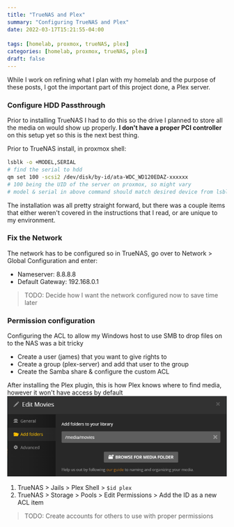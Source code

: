 ```yaml
---
title: "TrueNAS and Plex"
summary: "Configuring TrueNAS and Plex"
date: 2022-03-17T15:21:55-04:00

tags: [homelab, proxmox, trueNAS, plex]
categories: [homelab, proxmox, trueNAS, plex]
draft: false
---
```


While I work on refining what I plan with my homelab and the purpose of these posts, I got the important part of this
project done, a Plex server.

### Configure HDD Passthrough

Prior to installing TrueNAS I had to do this so the drive I planned to store all the media on would show up properly.
**I don't have a proper PCI controller** on this setup yet so this is the next best thing.

Prior to TrueNAS install, in proxmox shell:

```bash
lsblk -o +MODEL,SERIAL
# find the serial to hdd
qm set 100 -scsi2 /dev/disk/by-id/ata-WDC_WD120EDAZ-xxxxxx
# 100 being the UID of the server on proxmox, so might vary
# model & serial in above command should match desired device from lsblk output
```

The installation was all pretty straight forward, but there was a couple items that either weren't covered in the instructions that I read, or are unique to my environment.

### Fix the Network

The network has to be configured so in TrueNAS, go over to Network > Global Configuration and enter:

* Nameserver: 8.8.8.8
* Default Gateway: 192.168.0.1

> TODO: Decide how I want the network configured now to save time later

### Permission configuration

Configuring the ACL to allow my Windows host to use SMB to drop files on to the NAS was a bit tricky

* Create a user (james) that you want to give rights to
* Create a group (plex-server) and add that user to the group
* Create the Samba share & configure the custom ACL

After installing the Plex plugin, this is how Plex knows where to find media, however it won't have access by default
![movies folders on plex](/images/homelab/plex-movies-1.png)

1. TrueNAS > Jails > Plex Shell > `$id plex`
2. TrueNAS > Storage > Pools > Edit Permissions > Add the ID as a new ACL item

> TODO: Create accounts for others to use with proper permissions
